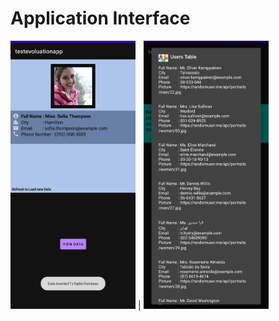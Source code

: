 Application Interface
===================
<img src="image/ui.jpg" width = "200" width = "400"> | <img src="image/db.jpg" width = "200" width = "400">

